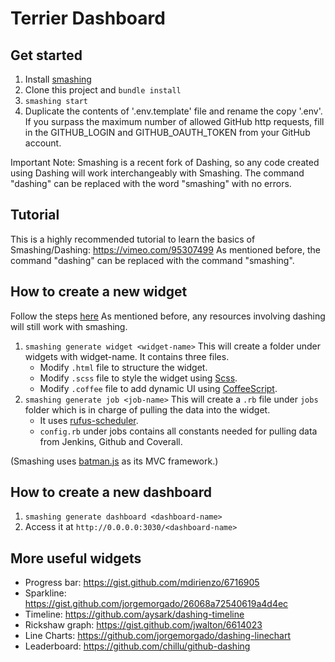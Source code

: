 # Terrier Dashboard

## Get started

1. Install [smashing](http://smashing.github.io/)
2. Clone this project and `bundle install`
3. `smashing start`
4. Duplicate the contents of '.env.template' file and rename the copy '.env'. If you surpass the maximum number of allowed GitHub http requests, fill in the GITHUB_LOGIN and GITHUB_OAUTH_TOKEN from your GitHub account.

Important Note: Smashing is a recent fork of Dashing, so any code created using Dashing will work interchangeably with Smashing. The command "dashing" can be replaced with the word "smashing" with no errors.

## Tutorial
This is a highly recommended tutorial to learn the basics of Smashing/Dashing:
https://vimeo.com/95307499
As mentioned before, the command "dashing" can be replaced with the command "smashing".

## How to create a new widget
Follow the steps [here](https://github.com/Shopify/dashing/wiki/Dashing-Workshop)
As mentioned before, any resources involving dashing will still work with smashing.

1. `smashing generate widget <widget-name>` This will create a folder under widgets with widget-name. It contains three files.
    - Modify `.html` file to structure the widget.
    - Modify `.scss` file to style the widget using [Scss](http://sass-lang.com/). 
    - Modify `.coffee` file to add dynamic UI using [CoffeeScript](http://coffeescript.org/).
2. `smashing generate job <job-name>` This will create a `.rb` file under `jobs` folder which is in charge of pulling the data into the widget.
    - It uses [rufus-scheduler](https://github.com/jmettraux/rufus-scheduler).
    - `config.rb` under jobs contains all constants needed for pulling data from Jenkins, Github and Coverall.

(Smashing uses [batman.js](http://batmanjs.org/) as its MVC framework.)

## How to create a new dashboard
1. `smashing generate dashboard <dashboard-name>`
2. Access it at `http://0.0.0.0:3030/<dashboard-name>`

## More useful widgets
- Progress bar: https://gist.github.com/mdirienzo/6716905
- Sparkline: https://gist.github.com/jorgemorgado/26068a72540619a4d4ec
- Timeline: https://github.com/aysark/dashing-timeline
- Rickshaw graph: https://gist.github.com/jwalton/6614023
- Line Charts: https://github.com/jorgemorgado/dashing-linechart
- Leaderboard: https://github.com/chillu/github-dashing
